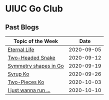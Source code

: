 # UIUC Go Club 

## Past Blogs

|   Topic of the Week                                                       |   Date            |   
|   ------------------                                                      |   ----------      |
| [Eternal Life](blogs/2020-09-05/eternal-life)                             |   2020-09-05      |
| [Two-Headed Snake](blogs/2020-09-12/two-headed-snake)                     |   2020-09-12      |
| [Symmetry shapes in Go](blogs/2020-09-19/symmetry-points)                 |   2020-09-19      | 
| [Syrup Ko](blogs/2020-09-26/syrup-ko)                                     |   2020-09-26      |
| [Two-Pieces Ko](blogs/2020-10-03/two-pieces-ko)                           |   2020-10-03      |
| [I just wanna run ...](blogs/2020-10-10/The-most-hilarious-tsumego)       |   2020-10-10      |
<!-- <table>
    <th>
        <td>Topic of the Week</td>  
        <td>Date</td>
    </th>
    <tr>
        <td>[Eternal Life](blogs/2020-09-05/eternal-life)</td>   
        <td>2020-09-05</td>
    </tr>
    <tr>
        <td>[Two-Headed Snake](blogs/2020-09-12/two-headed-snake)</td>   
        <td>2020-09-12</td>
    </tr>
    <tr>
        <td>[Symmetry shapes in Go](blogs/2020-09-19/symmetry-points)</td>   
        <td>2020-09-19</td>
    </tr>
    <tr>
        <td>[Syrup Ko](blogs/2020-09-26/syrup-ko)</td>   
        <td>2020-09-26</td>
    </tr>
</table> -->



